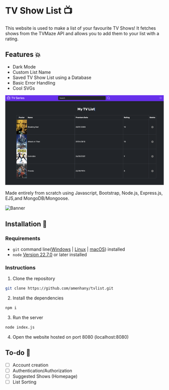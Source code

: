 # TV Show List 📺

This website is used to make a list of your favourite TV Shows! It fetches shows from the TVMaze API and allows you to add them to your list with a rating.

## Features 💥
- Dark Mode
- Custom List Name
- Saved TV Show List using a Database
- Basic Error Handling
- Cool SVGs

![Banner](preview/list-dark.png)

Made entirely from scratch using Javascript, Bootstrap, Node.js, Express.js, EJS,and MongoDB/Mongoose.

![Banner](preview/add.png)

## Installation 🔧

### Requirements
- `git` command line([Windows](https://git-scm.com/download/win) | [Linux](https://git-scm.com/download/linux) | [macOS](https://git-scm.com/download/mac)) installed
- `node` [Version 22.7.0](https://nodejs.org/en) or later installed

### Instructions
1. Clone the repository
```sh
git clone https://github.com/amenhany/tvlist.git
```
2. Install the dependencies
```sh
npm i
```
3. Run the server
```sh
node index.js
```
4. Open the website hosted on port 8080 (localhost:8080)

## To-do 📝
- [ ] Account creation
- [ ] Authentication/Authorization
- [ ] Suggested Shows (Homepage)
- [ ] List Sorting
